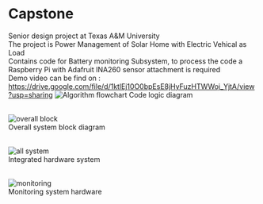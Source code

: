 # Capstone
Senior design project at Texas A&amp;M University
<br/>The project is Power Management of Solar Home with Electric Vehical as Load
<br/> Contains code for Battery monitoring Subsystem, to process the code a Raspberry Pi with Adafruit INA260 sensor attachment is required
<br/>Demo video can be find on : https://drive.google.com/file/d/1ktlEj10O0bpEsE8jHyFuzHTWWoj_YjtA/view?usp=sharing
![Algorithm flowchart](https://user-images.githubusercontent.com/98476895/188728023-193f8e73-f535-4c23-8602-f33c042d1e49.png)
Code logic diagram

<br/>![overall block](https://user-images.githubusercontent.com/98476895/234091245-fde110b5-4fe7-40c6-9d6b-83f0a35b87d2.JPG)
<br/>Overall system block diagram

<br/>![all system](https://user-images.githubusercontent.com/98476895/234091372-26ddcf9c-8420-4a3c-806e-11fbc8235588.JPG)
<br/>Integrated hardware system 

<br/>![monitoring](https://user-images.githubusercontent.com/98476895/234091572-21bd89fa-5bd7-4123-82c6-6869c3a46558.JPG)
<br/>Monitoring system hardware

